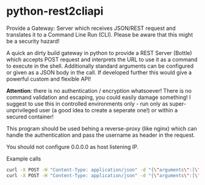# python-rest2cliapi
Provide a Gateway: Server which receives JSON/REST request and translates it to a Command Line Run (CLI). Please be aware that this might be a security hazard!

A quick an dirty build gateway in python to provide a REST Server (Bottle) which accepts POST request and interprets the URL to use it as a command to execute in the shell. Additionally standard arguments can be configured or given as a JSON body in the call. If developed further this would give a powerful custom and flexible API!

__Attention__: there is no authentication / encryption whatsoever! There is no command validation and escaping, you could easily damage something! I suggest to use this in controlled environments only - run only as super-unprivileged user (a good idea to create a seperate one!) or within a secured container!

This program should be used behing a reverse-proxy (like nginx) which can handle the authentication and pass the username as header in the request.

You should not configure 0.0.0.0 as host listening IP.


Example calls
```bash
curl -X POST -H "Content-Type: application/json" -d "{\"arguments\":[\"ping from host\"]}" http://localhost:8180/echo
curl -X POST -H "Content-Type: application/json" -d "{\"arguments\":[\"-la\"]}" http://localhost:8180/ls
```
